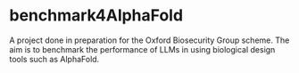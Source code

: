 # benchmark4AlphaFold
A project done in preparation for the Oxford Biosecurity Group scheme. The aim is to benchmark the performance of LLMs  in using biological design tools such as AlphaFold.
